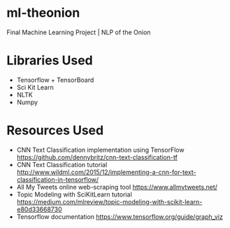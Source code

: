 # ml-theonion
Final Machine Learning Project | NLP of the Onion

# Libraries Used
- Tensorflow + TensorBoard
- Sci Kit Learn
- NLTK
- Numpy

# Resources Used
- CNN Text Classification implementation using TensorFlow
https://github.com/dennybritz/cnn-text-classification-tf
- CNN Text Classification tutorial
http://www.wildml.com/2015/12/implementing-a-cnn-for-text-classification-in-tensorflow/
- All My Tweets online web-scraping tool
https://www.allmytweets.net/
- Topic Modeling with SciKitLearn tutorial
https://medium.com/mlreview/topic-modeling-with-scikit-learn-e80d33668730
- Tensorflow documentation
https://www.tensorflow.org/guide/graph_viz
